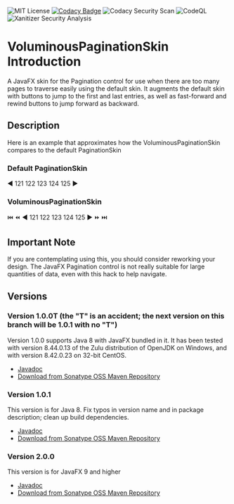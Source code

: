![MIT License](https://img.shields.io/badge/license-MIT-green) 
[![Codacy Badge](https://app.codacy.com/project/badge/Grade/8df0d3a8d5ba44feb54f8cab722d04ab)](https://www.codacy.com/gh/Jmcleodfoss/VoluminousPaginationSkin/dashboard?utm_source=github.com&amp;utm_medium=referral&amp;utm_content=Jmcleodfoss/VoluminousPaginationSkin&amp;utm_campaign=Badge_Grade)
![Codacy Security Scan](https://github.com/Jmcleodfoss/VoluminousPaginationSkin/workflows/Codacy%20Security%20Scan/badge.svg) 
![CodeQL](https://github.com/Jmcleodfoss/VoluminousPaginationSkin/workflows/CodeQL/badge.svg)
![Xanitizer Security Analysis](https://github.com/Jmcleodfoss/VoluminousPaginationSkin/workflows/Xanitizer%20Security%20Analysis/badge.svg) 

# VoluminousPaginationSkin Introduction
A JavaFX skin for the Pagination control for use when there are too many pages to traverse easily using the
default skin. It augments the default skin with buttons to jump to the first and last entries, as well as
fast-forward and rewind buttons to jump forward as backward.

## Description
Here is an example that approximates how the VoluminousPaginationSkin compares to the default PaginationSkin
### Default PaginationSkin
:arrow_backward: 121 122 123 124 125 :arrow_forward:
### VoluminousPaginationSkin
:previous_track_button: :rewind: :arrow_backward: 121 122 123 124 125 :arrow_forward: :fast_forward: :next_track_button:

## Important Note
If you are contemplating using this, you should consider reworking your design. The JavaFX Pagination control 
is not really suitable for large quantities of data, even with this hack to help navigate.

## Versions
### Version 1.0.0T (the "T" is an accident; the next version on this branch will be 1.0.1 with no "T")
Version 1.0.0 supports Java 8 with JavaFX bundled in it. It has been tested with version 8.44.0.13 of the Zulu distribution of
OpenJDK on Windows, and with version 8.42.0.23 on 32-bit CentOS.
*   [Javadoc](https://javadoc.io/doc/io.github.jmcleodfoss/voluminouspaginationskin/1.0.0T)
*   [Download from Sonatype OSS Maven Repository](https://repo1.maven.org/maven2/io/github/jmcleodfoss/voluminouspaginationskin/1.0.0T/)

### Version 1.0.1
This version is for Java 8.
Fix typos in version name and in package description; clean up build dependencies.
*   [Javadoc](https://javadoc.io/doc/io.github.jmcleodfoss/voluminouspaginationskin/1.0.1)
*   [Download from Sonatype OSS Maven Repository](https://repo1.maven.org/maven2/io/github/jmcleodfoss/voluminouspaginationskin/1.0.1/)

### Version 2.0.0
This version is for JavaFX 9 and higher
*   [Javadoc](https://javadoc.io/doc/io.github.jmcleodfoss/voluminouspaginationskin/2.0.0)
*   [Download from Sonatype OSS Maven Repository](https://repo1.maven.org/maven2/io/github/jmcleodfoss/voluminouspaginationskin/2.0.0/)
